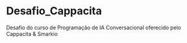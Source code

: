 # Desafio_Cappacita
Desafio do curso de Programação de IA Conversacional  oferecido pelo Cappacita &amp; Smarkio
